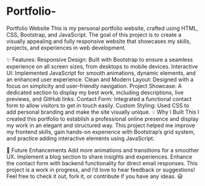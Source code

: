 # Portfolio-
Portfolio Website
This is my personal portfolio website, crafted using HTML, CSS, Bootstrap, and JavaScript. The goal of this project is to create a visually appealing and fully responsive website that showcases my skills, projects, and experiences in web development.

✨ Features:
Responsive Design: Built with Bootstrap to ensure a seamless experience on all screen sizes, from desktops to mobile devices.
Interactive UI: Implemented JavaScript for smooth animations, dynamic elements, and an enhanced user experience.
Clean and Modern Layout: Designed with a focus on simplicity and user-friendly navigation.
Project Showcase: A dedicated section to display my best work, including descriptions, live previews, and GitHub links.
Contact Form: Integrated a functional contact form to allow visitors to get in touch easily.
Custom Styling: Used CSS to add personal branding and make the site visually unique.
💡 Why I Built This
I created this portfolio to establish a professional online presence and display my work in an elegant and structured way. This project helped me improve my frontend skills, gain hands-on experience with Bootstrap’s grid system, and practice adding interactive elements using JavaScript.

🚀 Future Enhancements
Add more animations and transitions for a smoother UX.
Implement a blog section to share insights and experiences.
Enhance the contact form with backend functionality for direct email responses.
This project is a work in progress, and I’d love to hear feedback or suggestions! Feel free to check it out, fork it, or contribute if you have any ideas. 😃
